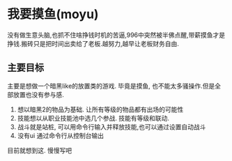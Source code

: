# 我要摸鱼(moyu)
没有做生意头脑,也抓不住啥挣钱时机的苦逼,996中突然被半佛点醒,带薪摸鱼才是挣钱.搬砖只是把时间出卖给了老板.越努力,越早让老板财务自由.

## 主要目标
主要是想做一个暗黑like的放置类的游戏. 毕竟是摸鱼, 也不能太多骚操作.但是全部放置也没有参与感.

1. 想以暗黑2的物品为基础. 让所有等级的物品都有出场的可能性
2. 技能想以从职业技能池中选几个参战. 技能有等级和联动.
3. 战斗就是站桩, 可以用命令行输入并释放技能,也可以通过设置自动战斗
4. 没有ui 通过命令行从控制台输出

目前就想到这. 慢慢写吧